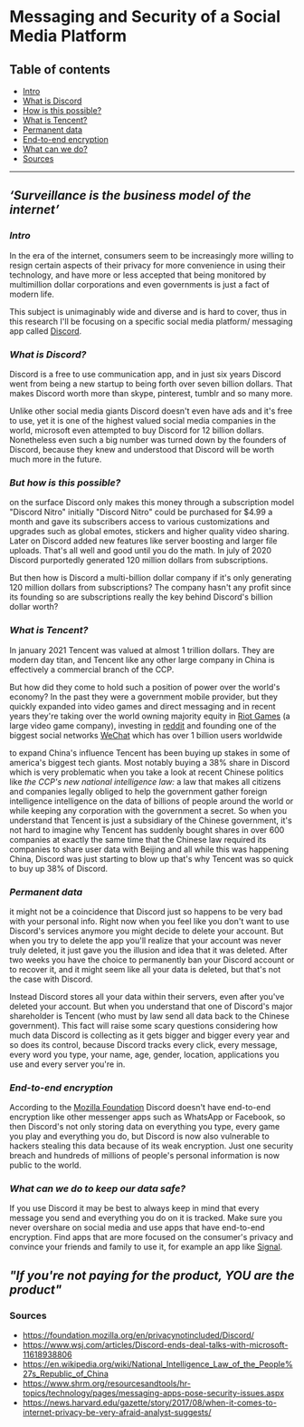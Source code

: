 # **Messaging and Security of a Social Media Platform**

## **Table of contents**
* [Intro](#intro)
* [What is Discord](#what-is-Discord)
* [How is this possible?](#but-how-is-this-possible)
* [What is Tencent?](#what-is-tencent)
* [Permanent data](#permanent-data)
* [End-to-end encryption](#end-to-end-encryption)
* [What can we do?](#what-can-we-do-to-keep-our-data-safe)
* [Sources](#sources)

---

## *‘Surveillance is the business model of the internet’*
### *Intro*
In the era of the internet, consumers seem to be increasingly more willing to resign certain aspects of their privacy for more convenience in using their technology, and have more or less accepted that being monitored by multimillion dollar corporations and even governments is just a fact of modern life.

This subject is unimaginably wide and diverse and is hard to cover, thus in this research I'll be focusing on a specific social media platform/ messaging app called [Discord](https://Discord.gg).

### *What is Discord?*
Discord is a free to use communication app, and in just six years Discord went from being a new startup to being forth over seven billion dollars. That makes Discord worth more than skype, pinterest, tumblr and so many more. 

Unlike other social media giants Discord doesn't even have ads and it's free to use, yet it is one of the highest valued social media companies in the world, microsoft even attempted to buy Discord for 12 billion dollars. Nonetheless even such a big number was turned down by the founders of Discord, because they knew and understood that Discord will be worth much more in the future.

### *But how is this possible?*
on the surface Discord only makes this money
through a subscription model "Discord Nitro"
initially "Discord Nitro" could be
purchased for $4.99 a month and gave its
subscribers access to various
customizations and upgrades such as global emotes, stickers and higher quality video sharing. Later on Discord added
new features like server boosting and
larger file uploads. That's all well
and good until you do the math. In july
of 2020 Discord purportedly generated
120 million dollars from subscriptions.

But then how is Discord a multi-billion
dollar company if it's only generating
120 million dollars from subscriptions? 
The company hasn't any profit since its founding so are
subscriptions really the key behind
Discord's billion dollar worth?

### *What is Tencent?*
In january 2021 Tencent was 
valued at almost 1 trillion dollars. They
are modern day titan, and Tencent like any
other large company in China is
effectively a commercial branch of the
CCP.

But how did they come to hold such a
position of power over the world's
economy?
In the past they were a government
mobile provider, but they quickly expanded
into video games and direct messaging
and in recent years they're taking over
the world owning majority equity in [Riot Games](https://www.riotgames.com/en) (a large video game company), investing in [reddit](https://reddit.com) and founding
one of the biggest social networks
[WeChat](https://www.wechat.com) which has over 1 billion users
worldwide 

to expand China's influence Tencent has
been buying up stakes in some of
america's biggest tech giants. Most
notably buying a 38% share in Discord
which is very problematic when you take
a look at recent Chinese politics like
*the CCP's new national intelligence law:*
a law that makes all citizens and
companies legally obliged to help the
government gather foreign intelligence
intelligence on the data of billions of people
around the world or while keeping any
corporation with the government a secret.
So when you understand that Tencent
is just a subsidiary of the Chinese
government, it's not hard to imagine why
Tencent has suddenly bought shares in
over 600 companies at exactly the same
time that the Chinese law required its
companies to share user data with
Beijing and all while this was happening
China, Discord was just starting to blow
up that's why Tencent was so quick to
buy up 38% of Discord.

### *Permanent data* 
it might not be a coincidence that
Discord just so happens to be very bad with your
personal info. Right now when you feel like you don't want to use Discord's services anymore you might decide to delete your account.
But when you try to delete the app you'll realize that your account was never truly deleted, it just gave you the illusion and idea that it was deleted.
After two weeks you have the choice to permanently ban your Discord account or to recover it, and it might seem like all your data is deleted, but that's not the case with Discord. 

Instead Discord stores all your data within their servers, even after you've deleted your account. But when you understand that one of Discord's major shareholder is Tencent (who must by law send all data back to the Chinese government). This fact will raise some scary questions considering how much data Discord is collecting as it gets bigger and bigger every year and so does its control, because Discord tracks every click, every message, every word you type, your name, age, gender, location, applications you use and every server you're in.

### *End-to-end encryption*
According to the [Mozilla Foundation](https://foundation.mozilla.org/en/privacynotincluded/Discord/) Discord doesn't have
end-to-end encryption like other
messenger apps such as WhatsApp or
Facebook, so then Discord's not
only storing data on everything you type,
every game you play and everything you do, but Discord is now also
vulnerable to hackers stealing this data
because of its weak encryption. Just one security
breach and hundreds of millions of people's
personal information is now public to
the world.

### *What can we do to keep our data safe?*
If you use Discord it may be best to always keep in mind that every message you send and everything you do on it is tracked. Make sure you never overshare on social media and use apps that have end-to-end encryption.
Find apps that are more focused on the consumer's privacy and convince your friends and family to use it, for example an app like [Signal](https://signal.org/nl/).
## *"If you're not paying for the product, YOU are the product"*

### Sources
* https://foundation.mozilla.org/en/privacynotincluded/Discord/
* https://www.wsj.com/articles/Discord-ends-deal-talks-with-microsoft-11618938806
* https://en.wikipedia.org/wiki/National_Intelligence_Law_of_the_People%27s_Republic_of_China
* https://www.shrm.org/resourcesandtools/hr-topics/technology/pages/messaging-apps-pose-security-issues.aspx
* https://news.harvard.edu/gazette/story/2017/08/when-it-comes-to-internet-privacy-be-very-afraid-analyst-suggests/
